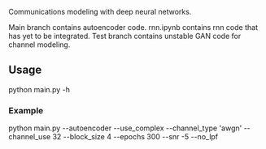 Communications modeling with deep neural networks.  

Main branch contains autoencoder code. rnn.ipynb contains rnn code that has yet to be integrated. Test branch contains unstable GAN code for channel modeling.  

## Usage 
python main.py -h

### Example
python main.py --autoencoder --use_complex --channel_type 'awgn' --channel_use 32 --block_size 4 --epochs 300 --snr -5 --no_lpf
